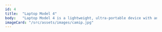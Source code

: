 ```yaml
---
id: 4
title:  "Laptop Model 4"
body:   "Laptop Model 4 is a lightweight, ultra-portable device with an Intel Core i5 processor, 8GB of RAM, and a 256GB SSD. Perfect for everyday tasks like web browsing, document editing, and video streaming, it features a 14-inch Full HD display for clear visuals."
imageCard: "/src/assets/images/camip.jpg"
---
```

